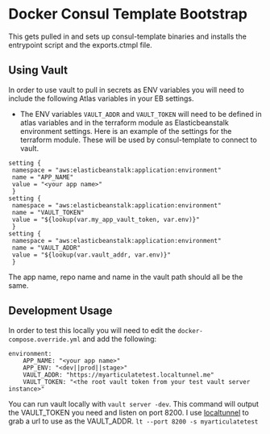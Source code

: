 # Docker Consul Template Bootstrap

This gets pulled in and sets up consul-template binaries and installs the entrypoint script and the exports.ctmpl file.

## Using Vault

In order to use vault to pull in secrets as ENV variables you will need to include the following Atlas variables in your EB settings.

- The ENV variables `VAULT_ADDR` and `VAULT_TOKEN` will need to be defined in atlas variables and in the terraform module as Elasticbeanstalk environment settings. Here is an example of the settings for the terraform module. These will be used by consul-template to connect to vault.

 ```
setting {
  namespace = "aws:elasticbeanstalk:application:environment"
  name = "APP_NAME"
  value = "<your app name>"
  }
setting {
  namespace = "aws:elasticbeanstalk:application:environment"
  name = "VAULT_TOKEN"
  value = "${lookup(var.my_app_vault_token, var.env)}"
  }
setting {
  namespace = "aws:elasticbeanstalk:application:environment"
  name = "VAULT_ADDR"
  value = "${lookup(var.vault_addr, var.env)}"
  }
```

The app name, repo name and name in the vault path should all be the same.

## Development Usage

In order to test this locally you will need to edit the `docker-compose.override.yml` and add the following:

```
environment:
    APP_NAME: "<your app name>"
    APP_ENV: "<dev||prod||stage>"
    VAULT_ADDR: "https://myarticulatetest.localtunnel.me"
    VAULT_TOKEN: "<the root vault token from your test vault server instance>"
```

You can run vault locally with `vault server -dev`. This command will output the VAULT_TOKEN you need and listen on port 8200. I use [localtunnel](https://localtunnel.me) to grab a url to use as the VAULT_ADDR.
`lt --port 8200 -s myarticulatetest`
